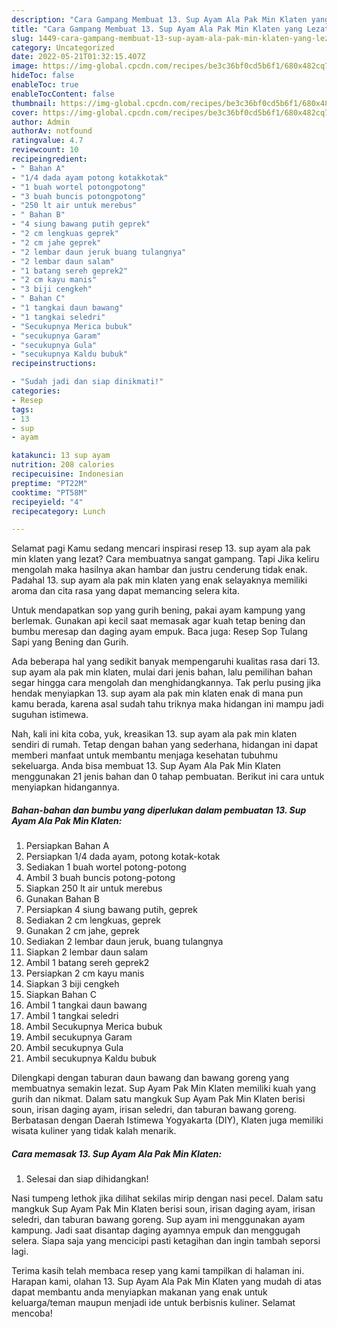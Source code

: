 ```yaml
---
description: "Cara Gampang Membuat 13. Sup Ayam Ala Pak Min Klaten yang Lezat, Buat Buka Puasa Sempurna"
title: "Cara Gampang Membuat 13. Sup Ayam Ala Pak Min Klaten yang Lezat, Buat Buka Puasa Sempurna"
slug: 1449-cara-gampang-membuat-13-sup-ayam-ala-pak-min-klaten-yang-lezat-buat-buka-puasa-sempurna
category: Uncategorized
date: 2022-05-21T01:32:15.407Z
image: https://img-global.cpcdn.com/recipes/be3c36bf0cd5b6f1/680x482cq70/13-sup-ayam-ala-pak-min-klaten-foto-resep-utama.jpg
hideToc: false
enableToc: true
enableTocContent: false
thumbnail: https://img-global.cpcdn.com/recipes/be3c36bf0cd5b6f1/680x482cq70/13-sup-ayam-ala-pak-min-klaten-foto-resep-utama.jpg
cover: https://img-global.cpcdn.com/recipes/be3c36bf0cd5b6f1/680x482cq70/13-sup-ayam-ala-pak-min-klaten-foto-resep-utama.jpg
author: Admin
authorAv: notfound
ratingvalue: 4.7
reviewcount: 10
recipeingredient:
- " Bahan A"
- "1/4 dada ayam potong kotakkotak"
- "1 buah wortel potongpotong"
- "3 buah buncis potongpotong"
- "250 lt air untuk merebus"
- " Bahan B"
- "4 siung bawang putih geprek"
- "2 cm lengkuas geprek"
- "2 cm jahe geprek"
- "2 lembar daun jeruk buang tulangnya"
- "2 lembar daun salam"
- "1 batang sereh geprek2"
- "2 cm kayu manis"
- "3 biji cengkeh"
- " Bahan C"
- "1 tangkai daun bawang"
- "1 tangkai seledri"
- "Secukupnya Merica bubuk"
- "secukupnya Garam"
- "secukupnya Gula"
- "secukupnya Kaldu bubuk"
recipeinstructions:

- "Sudah jadi dan siap dinikmati!"
categories:
- Resep
tags:
- 13
- sup
- ayam

katakunci: 13 sup ayam 
nutrition: 208 calories
recipecuisine: Indonesian
preptime: "PT22M"
cooktime: "PT58M"
recipeyield: "4"
recipecategory: Lunch

---
```



Selamat pagi Kamu sedang mencari inspirasi resep 13. sup ayam ala pak min klaten yang lezat? Cara membuatnya sangat gampang. Tapi Jika keliru mengolah maka hasilnya akan hambar dan justru cenderung tidak enak. Padahal 13. sup ayam ala pak min klaten yang enak selayaknya memiliki aroma dan cita rasa yang dapat memancing selera kita.


Untuk mendapatkan sop yang gurih bening, pakai ayam kampung yang berlemak. Gunakan api kecil saat memasak agar kuah tetap bening dan bumbu meresap dan daging ayam empuk. Baca juga: Resep Sop Tulang Sapi yang Bening dan Gurih.

Ada beberapa hal yang sedikit banyak mempengaruhi kualitas rasa dari 13. sup ayam ala pak min klaten, mulai dari jenis bahan, lalu pemilihan bahan segar hingga cara mengolah dan menghidangkannya. Tak perlu pusing jika hendak menyiapkan 13. sup ayam ala pak min klaten enak di mana pun kamu berada, karena asal sudah tahu triknya maka hidangan ini mampu jadi suguhan istimewa.


Nah, kali ini kita coba, yuk, kreasikan 13. sup ayam ala pak min klaten sendiri di rumah. Tetap dengan bahan yang sederhana, hidangan ini dapat memberi manfaat untuk membantu menjaga kesehatan tubuhmu sekeluarga. Anda bisa membuat 13. Sup Ayam Ala Pak Min Klaten menggunakan 21 jenis bahan dan 0 tahap pembuatan. Berikut ini cara untuk menyiapkan hidangannya.

<!--inarticleads1-->

##### Bahan-bahan dan bumbu yang diperlukan dalam pembuatan 13. Sup Ayam Ala Pak Min Klaten:

1. Persiapkan  Bahan A
1. Persiapkan 1/4 dada ayam, potong kotak-kotak
1. Sediakan 1 buah wortel potong-potong
1. Ambil 3 buah buncis potong-potong
1. Siapkan 250 lt air untuk merebus
1. Gunakan  Bahan B
1. Persiapkan 4 siung bawang putih, geprek
1. Sediakan 2 cm lengkuas, geprek
1. Gunakan 2 cm jahe, geprek
1. Sediakan 2 lembar daun jeruk, buang tulangnya
1. Siapkan 2 lembar daun salam
1. Ambil 1 batang sereh geprek2
1. Persiapkan 2 cm kayu manis
1. Siapkan 3 biji cengkeh
1. Siapkan  Bahan C
1. Ambil 1 tangkai daun bawang
1. Ambil 1 tangkai seledri
1. Ambil Secukupnya Merica bubuk
1. Ambil secukupnya Garam
1. Ambil secukupnya Gula
1. Ambil secukupnya Kaldu bubuk


Dilengkapi dengan taburan daun bawang dan bawang goreng yang membuatnya semakin lezat. Sup Ayam Pak Min Klaten memiliki kuah yang gurih dan nikmat. Dalam satu mangkuk Sup Ayam Pak Min Klaten berisi soun, irisan daging ayam, irisan seledri, dan taburan bawang goreng. Berbatasan dengan Daerah Istimewa Yogyakarta (DIY), Klaten juga memiliki wisata kuliner yang tidak kalah menarik. 

<!--inarticleads2-->

##### Cara memasak 13. Sup Ayam Ala Pak Min Klaten:


1. Selesai dan siap dihidangkan!

Nasi tumpeng lethok jika dilihat sekilas mirip dengan nasi pecel. Dalam satu mangkuk Sup Ayam Pak Min Klaten berisi soun, irisan daging ayam, irisan seledri, dan taburan bawang goreng. Sup ayam ini menggunakan ayam kampung. Jadi saat disantap daging ayamnya empuk dan menggugah selera. Siapa saja yang mencicipi pasti ketagihan dan ingin tambah seporsi lagi. 

Terima kasih telah membaca resep yang kami tampilkan di halaman ini. Harapan kami, olahan 13. Sup Ayam Ala Pak Min Klaten yang mudah di atas dapat membantu anda menyiapkan makanan yang enak untuk keluarga/teman maupun menjadi ide untuk berbisnis kuliner. Selamat mencoba!
